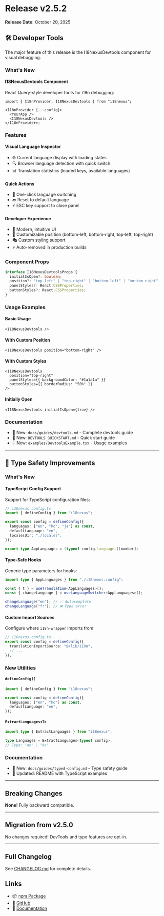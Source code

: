# Release v2.5.2

**Release Date:** October 20, 2025

## 🛠️ Developer Tools

The major feature of this release is the I18NexusDevtools component for visual debugging.

### What's New

#### I18NexusDevtools Component

React Query-style developer tools for i18n debugging:

```tsx
import { I18nProvider, I18NexusDevtools } from "i18nexus";

<I18nProvider {...config}>
  <YourApp />
  <I18NexusDevtools />
</I18nProvider>;
```

### Features

#### Visual Language Inspector

- 🌐 Current language display with loading states
- 🔍 Browser language detection with quick switch
- 📊 Translation statistics (loaded keys, available languages)

#### Quick Actions

- 🔄 One-click language switching
- 🔙 Reset to default language
- ⚡ ESC key support to close panel

#### Developer Experience

- 🎨 Modern, intuitive UI
- 📍 Customizable position (bottom-left, bottom-right, top-left, top-right)
- 🎭 Custom styling support
- ⚡ Auto-removed in production builds

### Component Props

```typescript
interface I18NexusDevtoolsProps {
  initialIsOpen?: boolean;
  position?: "top-left" | "top-right" | "bottom-left" | "bottom-right";
  panelStyles?: React.CSSProperties;
  buttonStyles?: React.CSSProperties;
}
```

### Usage Examples

#### Basic Usage

```tsx
<I18NexusDevtools />
```

#### With Custom Position

```tsx
<I18NexusDevtools position="bottom-right" />
```

#### With Custom Styles

```tsx
<I18NexusDevtools
  position="top-right"
  panelStyles={{ backgroundColor: "#1a1a1a" }}
  buttonStyles={{ borderRadius: "50%" }}
/>
```

#### Initially Open

```tsx
<I18NexusDevtools initialIsOpen={true} />
```

### Documentation

- 📖 New: `docs/guides/devtools.md` - Complete devtools guide
- 📝 New: `DEVTOOLS_QUICKSTART.md` - Quick start guide
- 💡 New: `examples/DevtoolsExample.tsx` - Usage examples

---

## 🎯 Type Safety Improvements

### What's New

#### TypeScript Config Support

Support for TypeScript configuration files:

```typescript
// i18nexus.config.ts
import { defineConfig } from "i18nexus";

export const config = defineConfig({
  languages: ["en", "ko", "ja"] as const,
  defaultLanguage: "en",
  localesDir: "./locales",
});

export type AppLanguages = (typeof config.languages)[number];
```

#### Type-Safe Hooks

Generic type parameters for hooks:

```typescript
import type { AppLanguages } from "./i18nexus.config";

const { t } = useTranslation<AppLanguages>();
const { changeLanguage } = useLanguageSwitcher<AppLanguages>();

changeLanguage("en"); // ✅ Autocomplete
changeLanguage("fr"); // ❌ Type error
```

#### Custom Import Sources

Configure where `i18n-wrapper` imports from:

```typescript
// i18nexus.config.ts
export const config = defineConfig({
  translationImportSource: "@/lib/i18n",
  // ...
});
```

### New Utilities

#### `defineConfig()`

```typescript
import { defineConfig } from "i18nexus";

export const config = defineConfig({
  languages: ["en", "ko"] as const,
  defaultLanguage: "en",
});
```

#### `ExtractLanguages<T>`

```typescript
import type { ExtractLanguages } from "i18nexus";

type Languages = ExtractLanguages<typeof config>;
// Type: "en" | "ko"
```

### Documentation

- 📖 New: `docs/guides/typed-config.md` - Type safety guide
- 📝 Updated: README with TypeScript examples

---

## Breaking Changes

**None!** Fully backward compatible.

---

## Migration from v2.5.0

No changes required! DevTools and type features are opt-in.

---

## Full Changelog

See [CHANGELOG.md](../../CHANGELOG.md) for complete details.

## Links

- 📦 [npm Package](https://www.npmjs.com/package/i18nexus)
- 🐙 [GitHub](https://github.com/manNomi/i18nexus)
- 📖 [Documentation](../../README.md)
